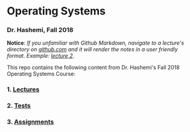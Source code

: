 # Operating Systems
### Dr. Hashemi, Fall 2018

**Notice**: *If you unfamiliar with Github Markdown, navigate to a lecture's directory on [github.com](https://www.github.com) and it will render the notes in a user friendly format. Example: [lecture 2](https://github.com/Ebonsignori/Operating-Systems-Fall-2018/tree/master/lectures/lecture_2%20(8-16)).*

This repo contains the following content from Dr. Hashemi's Fall 2018 Operating Systems Course:

### **1. [Lectures](./lectures)**
### **2. [Tests](./tests)** 
### **3. [Assignments](./assignments)**